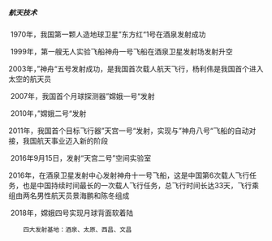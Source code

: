##### 航天技术

​	1970年，我国第一颗人造地球卫星”东方红“1号在酒泉发射成功

​	1999年，第一艘无人实验飞船神舟一号飞船在酒泉卫星发射场发射升空

​	2003年，”神舟“五号发射成功，是我国首次载人航天飞行，杨利伟是我国首个进入太空的航天员

​	2007年，我国首个月球探测器”嫦娥一号“发射

​	2010年，”嫦娥二号“发射

​	2011年，我国首个目标飞行器”天宫一号“发射，实现与”神舟八号“飞船的自动对接，我国航天事业迈入新的阶段

​	2016年9月15日，发射“天宫二号”空间实验室

​	2016年，在酒泉卫星发射中心发射神舟十一号飞船，这是中国第6次载人飞行任务，也是中国持续时间最长的一次载人飞行任务，总飞行时间长达33天，飞行乘组由两名男性航天员景海鹏和陈冬组成

​	2018年，嫦娥四号实现月球背面软着陆

```
    四大发射基地：酒泉、太原、西昌、文昌
```
